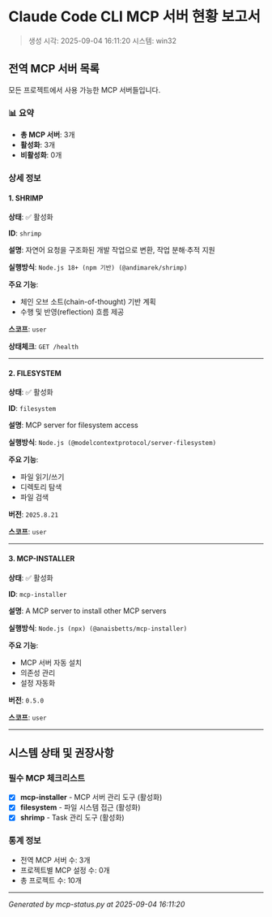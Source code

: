 # Claude Code CLI MCP 서버 현황 보고서

> 생성 시각: 2025-09-04 16:11:20
> 시스템: win32

## 전역 MCP 서버 목록

모든 프로젝트에서 사용 가능한 MCP 서버들입니다.

### 📊 요약
- **총 MCP 서버**: 3개
- **활성화**: 3개
- **비활성화**: 0개

### 상세 정보

#### 1. SHRIMP

**상태**: ✅ 활성화

**ID**: `shrimp`

**설명**: 자연어 요청을 구조화된 개발 작업으로 변환, 작업 분해·추적 지원

**실행방식**: `Node.js 18+ (npm 기반) (@andimarek/shrimp)`

**주요 기능**:
- 체인 오브 소트(chain-of-thought) 기반 계획
- 수행 및 반영(reflection) 흐름 제공

**스코프**: `user`

**상태체크**: `GET /health`


---

#### 2. FILESYSTEM

**상태**: ✅ 활성화

**ID**: `filesystem`

**설명**: MCP server for filesystem access

**실행방식**: `Node.js (@modelcontextprotocol/server-filesystem)`

**주요 기능**:
- 파일 읽기/쓰기
- 디렉토리 탐색
- 파일 검색

**버전**: `2025.8.21`

**스코프**: `user`


---

#### 3. MCP-INSTALLER

**상태**: ✅ 활성화

**ID**: `mcp-installer`

**설명**: A MCP server to install other MCP servers

**실행방식**: `Node.js (npx) (@anaisbetts/mcp-installer)`

**주요 기능**:
- MCP 서버 자동 설치
- 의존성 관리
- 설정 자동화

**버전**: `0.5.0`

**스코프**: `user`


---

## 시스템 상태 및 권장사항

### 필수 MCP 체크리스트

- [x] **mcp-installer** - MCP 서버 관리 도구 (활성화)
- [x] **filesystem** - 파일 시스템 접근 (활성화)
- [x] **shrimp** - Task 관리 도구 (활성화)

### 통계 정보

- 전역 MCP 서버 수: 3개
- 프로젝트별 MCP 설정 수: 0개
- 총 프로젝트 수: 10개

---

*Generated by mcp-status.py at 2025-09-04 16:11:20*